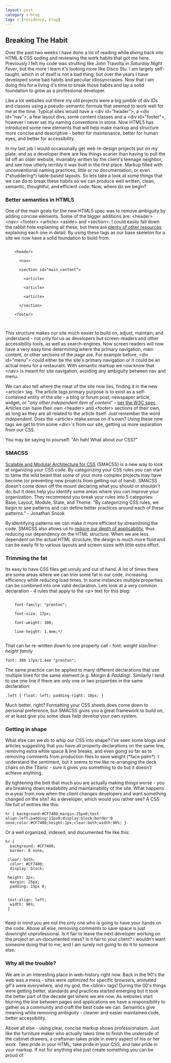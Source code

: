 ```yaml
---
layout: post
category : blog
tags : [residency, blog]
---
```

  <h2>Breaking The Habit</h2>
  <p>Over the past two weeks I have done a lot of reading while diving back into HTML &amp; CSS coding and reviewing the work habits that got me here. Previously I felt my code was strutting like John Travolta in <em>Saturday Night Fever</em>, but the more I learn it's looking more like Disco Stu.  I am largely self-taught, which in of itself is not a bad thing, but over the years I have developed some bad habits and peculiar idiosyncrasies. Now that I am doing this for a living it's time to break those habits and lay a solid foundation to grow as a professional developer.</p>
  <p>Like a lot websites out there my old projects were a big jumble of div IDs and classes using a pseudo-semantic formula that seemed to work well for me at the time. Typical sites would have a &lt;div id="header"&gt;, a &lt;div id="nav"&gt;, a few layout divs, some content classes and a &lt;div id="footer"&gt;, however I never set my naming conventions in stone. Now HTML5 has introduced some new elements that will help make markup and structure more concise and descriptive - better for maintenance, better for human eyes, and better for accessibility.</p>
  <p>In my last job I would occasionally get web re-design projects put on my plate, and as a developer there are few things scarier than having to pull the lid off an older website, invariably written by the client's teenage neighbor, and see how utterly terribly it was built in the first place. Markup filled with unconventional naming practices, little or no documentation, or even (*shuddering*) table-based layouts. So lets take a look at some things that we can do to break these habits so we can produce well written, clean, semantic, thoughtful, and efficient code. Now, where do we begin?</p>

  <h3>Better semantics in HTML5 </h3>
  <p>One of the main goals for the new HTML5 spec was to remove ambiguity by adding concise elements. Some of the bigger additions are: &lt;header&gt; &lt;nav&gt; &lt;footer&gt; &lt;article&gt; &lt;aside&gt; and &lt;section&gt;. I could easily fall down the rabbit hole explaining all these, but there are <a href="http://html5doctor.com/">plenty of other resources</a> explaining each one in detail. By using these tags as our base skeleton for a site we now have a solid foundation to build from:</p>
  <code>
    &lt;header&gt; <br />
    &emsp; &lt;nav&gt; <br />
    &emsp; &lt;section id="main_content"&gt; <br />
    &emsp; &emsp; &lt;article&gt; <br />
    &emsp; &emsp; &lt;article&gt; <br />
    &emsp; &emsp; &lt;article&gt; <br />
    &emsp; &lt;/section&gt; <br />
    &lt;footer&gt; <br />
  </code>

  <p>This structure makes our site much easier to build on, adjust, maintain, and understand - not only for us as developers but screen-readers and other accessibility tools, as well as search-engines. Now screen readers will now have a very easy time determining where the primary navigation, main content, or other sections of the page are. For example before, &lt;div id="menu"&gt; could either be the site's primary navigation or it could be an actual menu for a restaurant.  With semantic markup we now know that &lt;nav&gt; is meant for site navigation, avoiding any ambiguity between nav and menu.</p>
<p>We can also tell where the meat of the site now lies, finding it in the new &lt;article&gt; tag. The article tags primary purpose is to exist as a self-contained entity of the site - a blog or forum post, newspaper article, widget, or "<em>any other independent item of content</em>" - <a href="http://dev.w3.org/html5/spec/Overview.html#the-article-element">per the W3C spec</a>.  Articles can have their own &lt;header&gt; and  &lt;footer&gt; sections of their own, as long as they are all related to the article itself. Just remember the word <em>independent</em>.  Does the &lt;article&gt; make sense on it's own?  Using these new tags we get to trim some &lt;div&gt;'s from our site, getting us more separation from our CSS.</p>
  <p>You may be saying to yourself: &quot;Ah hah! What about our CSS?&quot;</p>

  <h3>SMACSS</h3>
  <p><a href="http://smacss.com/">Scalable and Modular Architecture for CSS</a> (SMACSS) is a new way to look at organizing your CSS code.  By categorizing your CSS rules you can start to tame the wild beast that some of your more complex projects may have become (or preventing new projects from getting out of hand). SMACSS doesn't come down off the mount declaring what you should or shouldn't do, but it does help you identify some areas where you can improve your organization. They recommend you break your rules into 5 categories: Base, Layout, Module, State, and Theme.  <span class="quote">&quot;By categorizing CSS rules, we begin to see patterns and can define better practices around each of these patterns.&quot; - Jonathan Snook</span> </p>
  <p>By identifying patterns we can make it more efficient by streamlining the code. SMACSS also allows us to <a href="http://smacss.com/book/applicability">reduce our depth of applicability</a>, thus reducing our dependency on the HTML structure. When we are less dependent on the actual HTML structure, the design is much more fluid and can be easily fit to various layouts and screen sizes with little extra effort.</p>

  <h3>Trimming the fat</h3>
  <p>Its easy to have CSS files get unruly and out of hand.  A lot of times there are some areas where we can trim some fat in our code, increasing efficiency while reducing load times.  In some instances multiple properties can be combined into one valid declaration.  Lets look at a very common declaration - 4 rules that apply to the &lt;p&gt; text for this blog: </p>
  <code>
    font-family: "prenton";<br />
    font-size: 17px; <br />
    font-weight: 300; <br />
    line-height: 1.4em;*/
  </code>
  <p>That can be re-written down to one property call - font: <i>weight size/line-height family</i></p>
  <section class="code_example">
  <code>font: 300 17px/1.4em "prenton";</code>
  </section>
  <p>The same practice can be applied to many different declarations that use multiple lines for the same element <em>(e.g. Margin &amp; Padding)</em>. Similarly I tend to use one line if there are only one or two properties in the same declaration:</p>
  <section class="code_example">
  <code>.left { float: left; padding-right: 10px; }</code>
  </section>
  <p>Much better, right? Formatting your CSS sheets does come down to personal preference, but SMACSS gives you a great framework to build on, or at least give you some ideas help develop your own system.</p>
  <h3>Getting in shape</h3>
  <p>What else can we do to whip our CSS into shape? I've seen some blogs and articles suggesting that you have all property declarations on the same line, removing extra white space &amp; line breaks, and even going so far as to removing comments from production files to save weight (*face palm*).  I understand the sentiment, but it seems to me like re-arranging the deck chairs on the Titanic - sure it gives you something to do but it doesn't achieve anything.</p>
<p>By tightening the belt that much you are actually making things worse - you are breaking down readability and maintainability of the site.  What happens in a year from now when the client changes developers and want something changed on the site? As a developer,  which would you rather see? A CSS file full of entries like this:</p>
  <code>hr { background:#CF7400;margin:25px0;text-align:left;padding:15px0;display:block;border:0 none;color:#CF7400;height:1px;clear:both;width:96%; }</code>
  <p>Or a well organized, indexed, and documented file like this:</p>

  <code>hr {<br />
  &emsp;background: #CF7400;<br />
  &emsp;border: 0 none;<br />
  &emsp;clear: both;<br />
  &emsp;color: #CF7400;<br />
  &emsp;display: block;<br />
  &emsp;height: 1px;<br />
  &emsp;margin: 25px;<br />
  &emsp;padding: 15px 0;<br />	
  &emsp;text-align: left;<br />
  &emsp;width: 96%;<br />
  }<br />
  </code>

<p>Keep in mind you are not the only one who is going to have your hands on the code. Above all else, removing comments to save space is just downright unprofessional.  Is it fair to leave the next developer working on the project an un-documented mess? Is it fair to your client?  I wouldn't want someone doing that to me, and I am surely not going to do it to someone else.</p>
<h3>Why all the trouble?</h3>
<p>We are in an interesting place in web-history right now.  Back in the 90's the web was a mess - sites were optimized for specific browsers, animated gif's were everywhere, and my god, the &lt;blink&gt; tags! During the 00's things were getting better, standards and practices started emerging but it took the better part of the decade get where we are now. As websites start blurring the line between pages and applications we have a responsibility to gather as a community and craft the best code we can. Semantics give meaning while removing ambiguity - cleaner and easier maintained code, better accessibility.</p>

<p>Above all else - using clear, concise markup shows professionalism.  Just like the furniture maker who actually takes time to finish the underside of the cabinet drawers, a craftsman takes pride in every aspect of his or her work.  Take pride in your HTML, take pride in your CSS, and take pride in your markup. If not for anything else just create something you can be proud of.</p> 


